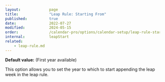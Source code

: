 ```yaml
---
layout:             page
title:              "Leap Rule: Starting From"
published:          true
date:               2022-07-27
modified:           2024-05-15
order:              /calendar-pro/options/calendar-setup/leap-rule-starting-from
internal:           leapStart
related:
    - leap-rule.md
---
```

**Default value:** (First year available)

This option allows you to set the year to which to start appending the leap week in the leap rule.
